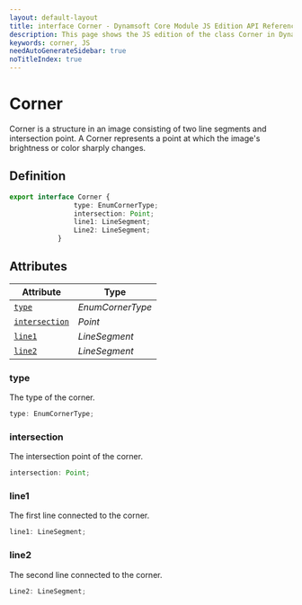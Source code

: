 ```yaml
---
layout: default-layout
title: interface Corner - Dynamsoft Core Module JS Edition API Reference
description: This page shows the JS edition of the class Corner in Dynamsoft Core Module.
keywords: corner, JS
needAutoGenerateSidebar: true
noTitleIndex: true
---
```


# Corner

Corner is a structure in an image consisting of two line segments and intersection point. A Corner represents a point at which the image's brightness or color sharply changes.

## Definition

```ts
export interface Corner {
                type: EnumCornerType;
                intersection: Point;
                line1: LineSegment;
                Line2: LineSegment;
            } 
```

## Attributes
  
| Attribute | Type |
|---------- | ---- |
| [`type`](#type) | *EnumCornerType* |
| [`intersection`](#intersection) | *Point* |
| [`line1`](#line1) | *LineSegment* |
| [`line2`](#line2) | *LineSegment* |

### type

The type of the corner.

```ts
type: EnumCornerType;
```

### intersection

The intersection point of the corner.

```ts
intersection: Point;
```

### line1

The first line connected to the corner.

```ts
line1: LineSegment;
```

### line2

The second line connected to the corner.

```ts
Line2: LineSegment;
```
